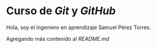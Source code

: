 # Curso de _Git_ y _GitHub_

Hola, soy el ingeniero en aprendizaje Samuel Pérez Torres.

Agregando más contenido al  _README.md_